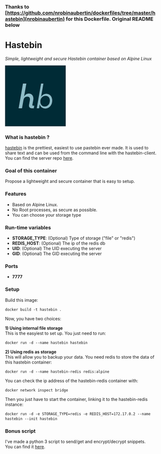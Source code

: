 ### Thanks to [https://github.com/nrobinaubertin/dockerfiles/tree/master/hastebin](nrobinaubertin) for this Dockerfile. Original README below

Hastebin
========
*Simple, lightweight and secure Hastebin container based on Alpine Linux*

![hastebin](hastebin.png)

### What is hastebin ?
[hastebin](https://hastebin.com/about.md) is the prettiest, easiest to use pastebin ever made. It is used to share text and can be used from the command line with the hastebin-client. You can find the server repo [here](https://github.com/seejohnrun/haste-server).

### Goal of this container
Propose a lightweight and secure container that is easy to setup.

### Features
- Based on Alpine Linux.
- No Root processes, as secure as possible.
- You can choose your storage type

### Run-time variables
- **STORAGE_TYPE**: (Optional) Type of storage ("file" or "redis")
- **REDIS_HOST**: (Optional) The ip of the redis db
- **UID**: (Optional) The UID executing the server
- **GID**: (Optional) The GID executing the server

### Ports
- **7777**

### Setup
Build this image:
```
docker build -t hastebin .
```
Now, you have two choices:

**1) Using internal file storage**  
This is the easyiest to set up. You just need to run:
```
docker run -d --name hastebin hastebin
```

**2) Using redis as storage**  
This will allow you to backup your data.
You need redis to store the data of this hastebin container:
```
docker run -d --name hastebin-redis redis:alpine
```
You can check the ip address of the hastebin-redis container with:
```
docker network inspect bridge
```
Then you just have to start the container, linking it to the hastebin-redis instance:
```
docker run -d -e STORAGE_TYPE=redis -e REDIS_HOST=172.17.0.2 --name hastebin --init hastebin
```

### Bonus script
I've made a python 3 script to send/get and encrypt/decrypt snippets.  
You can find it [here](haste.py).
